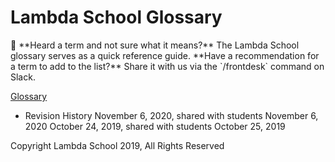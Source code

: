 # Lambda School Glossary

<aside>
📌 **Heard a term and not sure what it means?** 
         The Lambda School glossary serves as a quick reference guide. 
**Have a recommendation for a term to add to the list?** 
         Share it with us via the `/frontdesk` command on Slack.

</aside>

[Glossary](Lambda%20School%20Glossary%203063f30d4be8489b9471f9fbdd704e85/Glossary%2072219b27594e40b7bd598d02ff63262e.csv)

- Revision History
  November 6, 2020, shared with students November 6, 2020
  October 24, 2019, shared with students October 25, 2019

Copyright Lambda School 2019, All Rights Reserved
